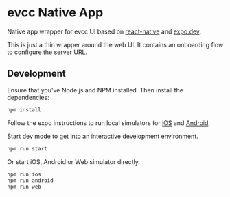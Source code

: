 # evcc Native App

Native app wrapper for evcc UI based on [react-native](https://reactnative.dev/) and [expo.dev](https://expo.dev/).

This is just a thin wrapper around the web UI. It contains an onboarding flow to configure the server URL.

## Development

Ensure that you've Node.js and NPM installed. Then install the dependencies:

```bash
npm install
```

Follow the expo instructions to run local simulators for [iOS](https://docs.expo.dev/workflow/ios-simulator/) and [Android](https://docs.expo.dev/workflow/android-studio-emulator/).

Start dev mode to get into an interactive development environment.

```bash
npm run start
```

Or start iOS, Android or Web simulator directly.

```bash
npm run ios
npm run android
npm run web
```
